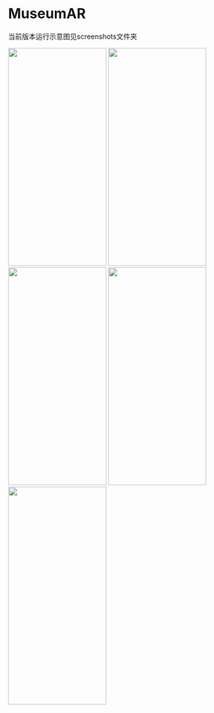 # MuseumAR

当前版本运行示意图见screenshots文件夹

<img src="https://github.com/ittleBros/Supermain/blob/master/screenshots/welcome.jpg" width="200" height="444"/>
<img src="https://github.com/ittleBros/Supermain/blob/master/screenshots/home.jpg" width="200" height="444"/>
<img src="https://github.com/ittleBros/Supermain/blob/master/screenshots/static.jpg" width="200" height="444"/>
<img src="https://github.com/ittleBros/Supermain/blob/master/screenshots/BeforeDynamic.jpg" width="200" height="444"/>
<img src="https://github.com/ittleBros/Supermain/blob/master/screenshots/augmentedDynamic.jpg" width="200" height="444"/>
